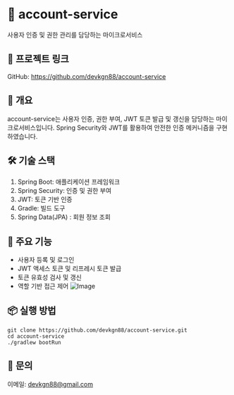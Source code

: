 # 🔐 account-service
사용자 인증 및 권한 관리를 담당하는 마이크로서비스

## 🔗 프로젝트 링크
GitHub: https://github.com/devkgn88/account-service

## 🧩 개요
account-service는 사용자 인증, 권한 부여, JWT 토큰 발급 및 갱신을 담당하는 마이크로서비스입니다. 
Spring Security와 JWT를 활용하여 안전한 인증 메커니즘을 구현하였습니다.

## 🛠 기술 스택
1. Spring Boot: 애플리케이션 프레임워크
2. Spring Security: 인증 및 권한 부여
3. JWT: 토큰 기반 인증
4. Gradle: 빌드 도구
5. Spring Data(JPA) : 회원 정보 조회

## 🚀 주요 기능
* 사용자 등록 및 로그인
* JWT 액세스 토큰 및 리프레시 토큰 발급
* 토큰 유효성 검사 및 갱신
* 역할 기반 접근 제어
![Image](https://github.com/user-attachments/assets/38b24951-ddfc-4366-9545-5c22b6afc328)

## 📦 실행 방법
```
git clone https://github.com/devkgn88/account-service.git
cd account-service
./gradlew bootRun
```
## 📧 문의
이메일: devkgn88@gmail.com
